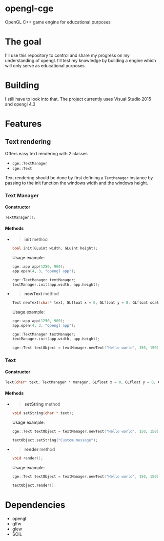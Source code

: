 # opengl-cge
OpenGL C++ game engine for educational purposes

# The goal
I'll use this repository to control and share my progress on my understanding of opengl. I'll test my knowledge by building a engine which will only serve as educational purposes.

# Building
I still have to look into that.
The project currently uses Visual Studio 2015 and opengl 4.3

# Features

## Text rendering
Offers easy text rendering with 2 classes
 - `cge::TextManager`
 - `cge::Text`

Text rendering should be done by first defining a `TextManager` instance by passing to the init function the windows width and the windows height.

### Text Manager

#### Constructor
```cpp
TextManager();
```

#### Methods

- > **init** method
  ```cpp
  bool init(GLuint width, GLuint height);
  ```

  Usage example:
  ```cpp
  cge::app app(1250, 900);
  app.open(4, 3, "opengl app");

  cge::TextManager textManager;
  textManager.init(app.width, app.height);
  ```

- > **newText** method
  ```cpp
  Text newText(char* text, GLfloat x = 0, GLfloat y = 0, GLfloat scale = 1, glm::vec3 color = glm::vec3(1, 1, 1));
  ```

  Usage example:
  ```cpp
  cge::app app(1250, 900);
  app.open(4, 3, "opengl app");

  cge::TextManager textManager;
  textManager.init(app.width, app.height);

  cge::Text textObject = textManager.newText("Hello world", 150, 150);
  ```


### Text

#### Constructor
```cpp
Text(char* text, TextManager * manager, GLfloat x = 0, GLfloat y = 0, GLfloat scale = 1, glm::vec3 color = glm::vec3(1, 1, 1));
```

#### Methods
- > **setString** method
  ```cpp
  void setString(char * text);
  ```

  Usage example:
  ```cpp
  cge::Text textObject = textManager.newText("Hello world", 150, 150);

  textObject.setString("Custom message");
  ```

- > **render** method
  ```cpp
  void render();
  ```

  Usage example:
  ```cpp
  cge::Text textObject = textManager.newText("Hello world", 150, 150);

  textObject.render();
  ```

# Dependencies
- opengl
- glfw
- glew
- SOIL
